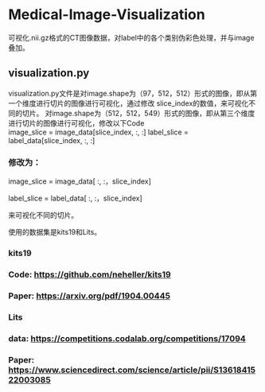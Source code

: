 # Medical-Image-Visualization

可视化.nii.gz格式的CT图像数据，对label中的各个类别伪彩色处理，并与image叠加。

## visualization.py

visualization.py文件是对image.shape为（97，512，512）形式的图像，即从第一个维度进行切片的图像进行可视化，通过修改 slice_index的数值，来可视化不同的切片。
对image.shape为（512，512，549）形式的图像，即从第三个维度进行切片的图像进行可视化，修改以下Code   
image_slice = image_data[slice_index, :, :] 
label_slice = label_data[slice_index, :, :]  

### 修改为：

image_slice = image_data[ :, :，slice_index]  

label_slice = label_data[ :, :，slice_index]  

来可视化不同的切片。

使用的数据集是kits19和Lits。
### kits19
### Code: https://github.com/neheller/kits19

### Paper: https://arxiv.org/pdf/1904.00445
### Lits
### data: https://competitions.codalab.org/competitions/17094

### Paper: https://www.sciencedirect.com/science/article/pii/S1361841522003085
